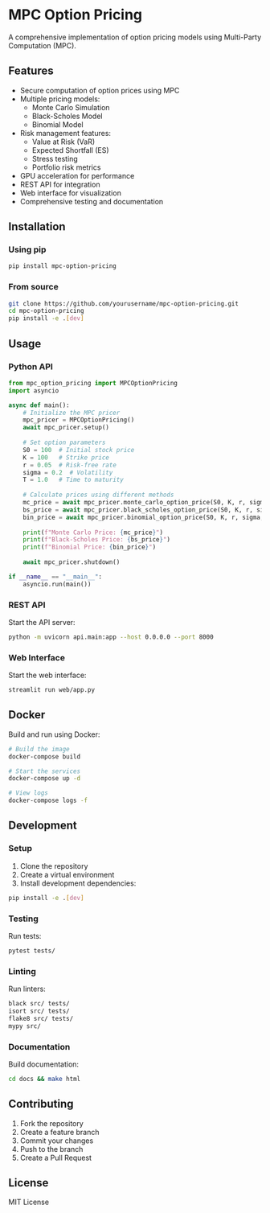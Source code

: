 # MPC Option Pricing

A comprehensive implementation of option pricing models using Multi-Party Computation (MPC).

## Features

- Secure computation of option prices using MPC
- Multiple pricing models:
  - Monte Carlo Simulation
  - Black-Scholes Model
  - Binomial Model
- Risk management features:
  - Value at Risk (VaR)
  - Expected Shortfall (ES)
  - Stress testing
  - Portfolio risk metrics
- GPU acceleration for performance
- REST API for integration
- Web interface for visualization
- Comprehensive testing and documentation

## Installation

### Using pip

```bash
pip install mpc-option-pricing
```

### From source

```bash
git clone https://github.com/yourusername/mpc-option-pricing.git
cd mpc-option-pricing
pip install -e .[dev]
```

## Usage

### Python API

```python
from mpc_option_pricing import MPCOptionPricing
import asyncio

async def main():
    # Initialize the MPC pricer
    mpc_pricer = MPCOptionPricing()
    await mpc_pricer.setup()
    
    # Set option parameters
    S0 = 100  # Initial stock price
    K = 100   # Strike price
    r = 0.05  # Risk-free rate
    sigma = 0.2  # Volatility
    T = 1.0   # Time to maturity
    
    # Calculate prices using different methods
    mc_price = await mpc_pricer.monte_carlo_option_price(S0, K, r, sigma, T)
    bs_price = await mpc_pricer.black_scholes_option_price(S0, K, r, sigma, T)
    bin_price = await mpc_pricer.binomial_option_price(S0, K, r, sigma, T)
    
    print(f"Monte Carlo Price: {mc_price}")
    print(f"Black-Scholes Price: {bs_price}")
    print(f"Binomial Price: {bin_price}")
    
    await mpc_pricer.shutdown()

if __name__ == "__main__":
    asyncio.run(main())
```

### REST API

Start the API server:

```bash
python -m uvicorn api.main:app --host 0.0.0.0 --port 8000
```

### Web Interface

Start the web interface:

```bash
streamlit run web/app.py
```

## Docker

Build and run using Docker:

```bash
# Build the image
docker-compose build

# Start the services
docker-compose up -d

# View logs
docker-compose logs -f
```

## Development

### Setup

1. Clone the repository
2. Create a virtual environment
3. Install development dependencies:

```bash
pip install -e .[dev]
```

### Testing

Run tests:

```bash
pytest tests/
```

### Linting

Run linters:

```bash
black src/ tests/
isort src/ tests/
flake8 src/ tests/
mypy src/
```

### Documentation

Build documentation:

```bash
cd docs && make html
```

## Contributing

1. Fork the repository
2. Create a feature branch
3. Commit your changes
4. Push to the branch
5. Create a Pull Request

## License

MIT License 